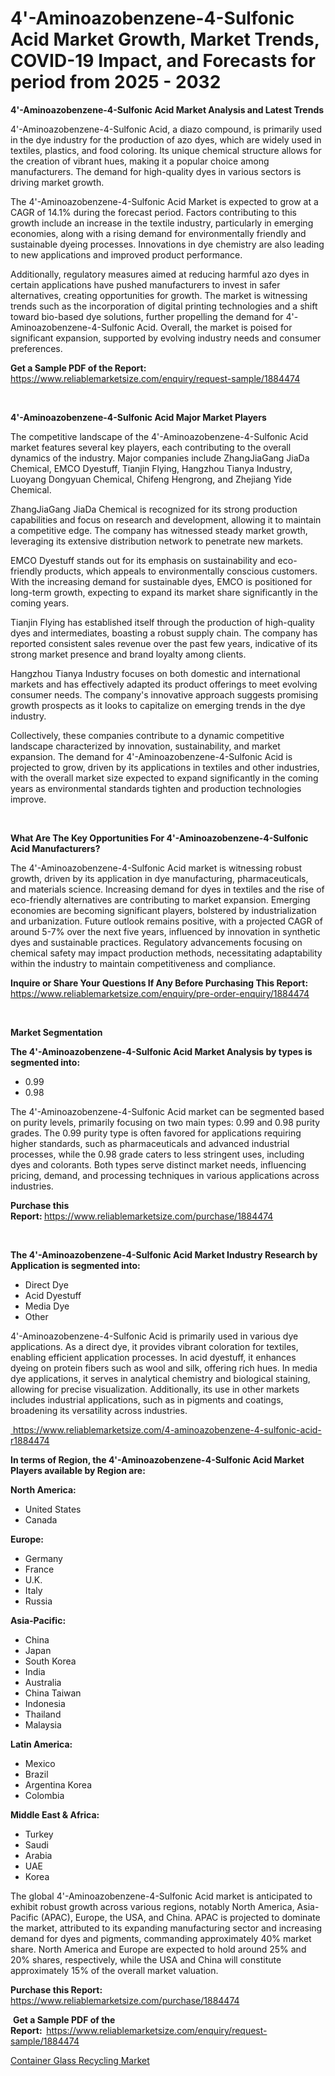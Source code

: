 <p><h1>4'-Aminoazobenzene-4-Sulfonic Acid Market Growth, Market Trends, COVID-19 Impact, and Forecasts for period from 2025 - 2032</h1></p><p><strong>4'-Aminoazobenzene-4-Sulfonic Acid Market Analysis and Latest Trends</strong></p>
<p><p>4'-Aminoazobenzene-4-Sulfonic Acid, a diazo compound, is primarily used in the dye industry for the production of azo dyes, which are widely used in textiles, plastics, and food coloring. Its unique chemical structure allows for the creation of vibrant hues, making it a popular choice among manufacturers. The demand for high-quality dyes in various sectors is driving market growth.</p><p>The 4'-Aminoazobenzene-4-Sulfonic Acid Market is expected to grow at a CAGR of 14.1% during the forecast period. Factors contributing to this growth include an increase in the textile industry, particularly in emerging economies, along with a rising demand for environmentally friendly and sustainable dyeing processes. Innovations in dye chemistry are also leading to new applications and improved product performance.</p><p>Additionally, regulatory measures aimed at reducing harmful azo dyes in certain applications have pushed manufacturers to invest in safer alternatives, creating opportunities for growth. The market is witnessing trends such as the incorporation of digital printing technologies and a shift toward bio-based dye solutions, further propelling the demand for 4'-Aminoazobenzene-4-Sulfonic Acid. Overall, the market is poised for significant expansion, supported by evolving industry needs and consumer preferences.</p></p>
<p><strong>Get a Sample PDF of the Report:&nbsp;</strong> <a href="https://www.reliablemarketsize.com/enquiry/request-sample/1884474?utm_campaign=3117&utm_medium=2&utm_source=Github&utm_content=ia&utm_term=28032025&utm_id=4-aminoazobenzene-4-sulfonic-acid">https://www.reliablemarketsize.com/enquiry/request-sample/1884474</a></p>
<p>&nbsp;</p>
<p><strong>4'-Aminoazobenzene-4-Sulfonic Acid Major Market Players</strong></p>
<p><p>The competitive landscape of the 4'-Aminoazobenzene-4-Sulfonic Acid market features several key players, each contributing to the overall dynamics of the industry. Major companies include ZhangJiaGang JiaDa Chemical, EMCO Dyestuff, Tianjin Flying, Hangzhou Tianya Industry, Luoyang Dongyuan Chemical, Chifeng Hengrong, and Zhejiang Yide Chemical.</p><p>ZhangJiaGang JiaDa Chemical is recognized for its strong production capabilities and focus on research and development, allowing it to maintain a competitive edge. The company has witnessed steady market growth, leveraging its extensive distribution network to penetrate new markets. </p><p>EMCO Dyestuff stands out for its emphasis on sustainability and eco-friendly products, which appeals to environmentally conscious customers. With the increasing demand for sustainable dyes, EMCO is positioned for long-term growth, expecting to expand its market share significantly in the coming years.</p><p>Tianjin Flying has established itself through the production of high-quality dyes and intermediates, boasting a robust supply chain. The company has reported consistent sales revenue over the past few years, indicative of its strong market presence and brand loyalty among clients.</p><p>Hangzhou Tianya Industry focuses on both domestic and international markets and has effectively adapted its product offerings to meet evolving consumer needs. The company's innovative approach suggests promising growth prospects as it looks to capitalize on emerging trends in the dye industry.</p><p>Collectively, these companies contribute to a dynamic competitive landscape characterized by innovation, sustainability, and market expansion. The demand for 4'-Aminoazobenzene-4-Sulfonic Acid is projected to grow, driven by its applications in textiles and other industries, with the overall market size expected to expand significantly in the coming years as environmental standards tighten and production technologies improve.</p></p>
<p>&nbsp;</p>
<p><strong>What Are The Key Opportunities For 4'-Aminoazobenzene-4-Sulfonic Acid Manufacturers?</strong></p>
<p><p>The 4'-Aminoazobenzene-4-Sulfonic Acid market is witnessing robust growth, driven by its application in dye manufacturing, pharmaceuticals, and materials science. Increasing demand for dyes in textiles and the rise of eco-friendly alternatives are contributing to market expansion. Emerging economies are becoming significant players, bolstered by industrialization and urbanization. Future outlook remains positive, with a projected CAGR of around 5-7% over the next five years, influenced by innovation in synthetic dyes and sustainable practices. Regulatory advancements focusing on chemical safety may impact production methods, necessitating adaptability within the industry to maintain competitiveness and compliance.</p></p>
<p><strong>Inquire or Share Your Questions If Any Before Purchasing This Report:</strong> <a href="https://www.reliablemarketsize.com/enquiry/pre-order-enquiry/1884474?utm_campaign=3117&utm_medium=2&utm_source=Github&utm_content=ia&utm_term=28032025&utm_id=4-aminoazobenzene-4-sulfonic-acid">https://www.reliablemarketsize.com/enquiry/pre-order-enquiry/1884474</a></p>
<p>&nbsp;</p>
<p><strong>Market Segmentation</strong></p>
<p><strong>The 4'-Aminoazobenzene-4-Sulfonic Acid Market Analysis by types is segmented into:</strong></p>
<p><ul><li>0.99</li><li>0.98</li></ul></p>
<p><p>The 4'-Aminoazobenzene-4-Sulfonic Acid market can be segmented based on purity levels, primarily focusing on two main types: 0.99 and 0.98 purity grades. The 0.99 purity type is often favored for applications requiring higher standards, such as pharmaceuticals and advanced industrial processes, while the 0.98 grade caters to less stringent uses, including dyes and colorants. Both types serve distinct market needs, influencing pricing, demand, and processing techniques in various applications across industries.</p></p>
<p><strong>Purchase this Report:&nbsp;</strong><a href="https://www.reliablemarketsize.com/purchase/1884474?utm_campaign=3117&utm_medium=2&utm_source=Github&utm_content=ia&utm_term=28032025&utm_id=4-aminoazobenzene-4-sulfonic-acid">https://www.reliablemarketsize.com/purchase/1884474</a></p>
<p>&nbsp;</p>
<p><strong>The 4'-Aminoazobenzene-4-Sulfonic Acid Market Industry Research by Application is segmented into:</strong></p>
<p><ul><li>Direct Dye</li><li>Acid Dyestuff</li><li>Media Dye</li><li>Other</li></ul></p>
<p><p>4'-Aminoazobenzene-4-Sulfonic Acid is primarily used in various dye applications. As a direct dye, it provides vibrant coloration for textiles, enabling efficient application processes. In acid dyestuff, it enhances dyeing on protein fibers such as wool and silk, offering rich hues. In media dye applications, it serves in analytical chemistry and biological staining, allowing for precise visualization. Additionally, its use in other markets includes industrial applications, such as in pigments and coatings, broadening its versatility across industries.</p></p>
<p><a href="https://www.reliablemarketsize.com/4-aminoazobenzene-4-sulfonic-acid-r1884474?utm_campaign=3117&utm_medium=2&utm_source=Github&utm_content=ia&utm_term=28032025&utm_id=4-aminoazobenzene-4-sulfonic-acid">&nbsp;https://www.reliablemarketsize.com/4-aminoazobenzene-4-sulfonic-acid-r1884474</a></p>
<p><strong>In terms of Region, the 4'-Aminoazobenzene-4-Sulfonic Acid Market Players available by Region are:</strong></p>
<p>
    <p> <strong> North America: </strong>
        <ul>
            <li>United States</li>
            <li>Canada</li>
        </ul>
        </p> 
    <p> <strong> Europe: </strong>
        <ul>
            <li>Germany</li>
            <li>France</li>
            <li>U.K.</li>
            <li>Italy</li>
            <li>Russia</li>
        </ul>
        </p> 
    <p> <strong> Asia-Pacific: </strong>
        <ul>
            <li>China</li>
            <li>Japan</li>
            <li>South Korea</li>
            <li>India</li>
            <li>Australia</li>
            <li>China Taiwan</li>
            <li>Indonesia</li>
            <li>Thailand</li>
            <li>Malaysia</li>
        </ul>
        </p> 
    <p> <strong> Latin America: </strong>
        <ul>
            <li>Mexico</li>
            <li>Brazil</li>
            <li>Argentina Korea</li>
            <li>Colombia</li>
        </ul>
        </p> 
    <p> <strong> Middle East & Africa: </strong>
        <ul>
            <li>Turkey</li>
            <li>Saudi</li>
            <li>Arabia</li>
            <li>UAE</li>
            <li>Korea</li>
        </ul>
    </p>
    </p>
<p><p>The global 4'-Aminoazobenzene-4-Sulfonic Acid market is anticipated to exhibit robust growth across various regions, notably North America, Asia-Pacific (APAC), Europe, the USA, and China. APAC is projected to dominate the market, attributed to its expanding manufacturing sector and increasing demand for dyes and pigments, commanding approximately 40% market share. North America and Europe are expected to hold around 25% and 20% shares, respectively, while the USA and China will constitute approximately 15% of the overall market valuation.</p></p>
<p><strong>Purchase this Report: </strong><a href="https://www.reliablemarketsize.com/purchase/1884474?utm_campaign=3117&utm_medium=2&utm_source=Github&utm_content=ia&utm_term=28032025&utm_id=4-aminoazobenzene-4-sulfonic-acid">https://www.reliablemarketsize.com/purchase/1884474</a></p>
<p>&nbsp;<strong>Get a Sample PDF of the Report:&nbsp;&nbsp;</strong><a href="https://www.reliablemarketsize.com/enquiry/request-sample/1884474?utm_campaign=3117&utm_medium=2&utm_source=Github&utm_content=ia&utm_term=28032025&utm_id=4-aminoazobenzene-4-sulfonic-acid">https://www.reliablemarketsize.com/enquiry/request-sample/1884474</a></p>
<p><strong></strong></p>
<p><p><a href="https://github.com/rrosasdaunas/Market-Research-Report-List-1/blob/main/container-glass-recycling-market.md?utm_campaign=3117&utm_medium=2&utm_source=Github&utm_content=ia&utm_term=28032025&utm_id=4-aminoazobenzene-4-sulfonic-acid">Container Glass Recycling Market</a></p></p>
